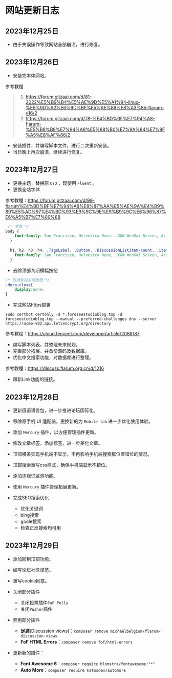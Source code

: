 # 网站更新日志

## 2023年12月25日

- 由于失误操作导致网站全部崩溃，进行修复。

## 2023年12月26日

- 安装完本体网站。

参考教程

> 1. https://forum.gitzaai.com/d/81-2022%E5%B9%B4%E5%AE%9D%E5%A1%94-linux-%E9%9D%A2%E6%9D%BF%E5%AE%89%E8%A3%85-flarum-v16/2
> 2. https://forum.gitzaai.com/d/78-%E4%BD%BF%E7%94%A8-flarum-%E5%B8%B8%E7%94%A8%E5%88%B0%E7%9A%84%E7%9F%A5%E8%AF%86/2

- 安装插件，并编写脚本文件，进行二次重新安装。
- 当日晚上再次崩溃，继续进行修复。

## 2023年12月27日

- 更换主题，替换原 `OYO` ，现使用 `Fluent` 。
- 更换全站字体 

参考教程：https://forum.gitzaai.com/d/99-flarum%E4%BD%BF%E7%94%A8%E8%87%AA%E5%AE%9A%E4%B9%89%E5%AD%97%E4%BD%93%E9%9C%9E%E9%B9%9C%E6%96%87%E6%A5%B7%E7%89%88


```css
 /* 字体 */
body {
    font-family: San Francisco, Helvetica Neue, LXGW WenKai Screen, Arial, sans-serif;
  }
  
  h1, h2, h3, h4, .TagsLabel, .Button, .DiscussionListItem-count, .item-discussion-views {
    font-family: San Francisco, Helvetica Neue, LXGW WenKai Screen, Arial, sans-serif;
  }
```

- 去除顶部关闭横幅按钮

```css
/* 取消欢迎关闭按钮 */
.Hero-close{
	display:none;
}
```

- 完成网站https部署

```shell
sudo certbot certonly -d *.foreseestudioblog.top -d foreseestudioblog.top --manual --preferred-challenges dns --server https://acme-v02.api.letsencrypt.org/directory
```

参考教程：https://cloud.tencent.com/developer/article/2088187

- 编写脚本列表，并整理未来规划。
- 完善部分拓展，并备份源码及数据库。
- 优化中文搜索功能，对数据库进行整理。

参考教程：https://discuss.flarum.org.cn/d/1216

- 跟新Link功能的链接。

## 2023年12月28日

- 更新俄语语言包，进一步推进论坛国际化。
- 移除原手机 UI 适配器，更换新的为 `Mobile tab` 进一步优化使用体验。
- 添加 `Mercury` 插件，以方便管理插件更新。
- 修改文章标签，添加标签，进一步美化文章。
- 顶部横条实现手机端不显示，不再影响手机端搜索框位置错位的情况。
- 顶部搜索重写css样式，确保手机端显示不错位。
- 添加违规词监测功能。
- 使用 `Mercury` 插件管理拓展更新。
- 完成SEO搜索优化

  - 优化关键词
  - bing搜索
  - goole搜索
  - 检查正反搜索均可用

## 2023年12月29日

- 添加回到顶部功能。 
- 编写论坛社区规范。
- 重写cookie同意。
- 关闭部分插件
  - 关闭投票插件`FoF Polls`
  - 关闭`Pusher`插件
- 弃用部分插件
  - **足迹**(Discussion views)：`composer remove michaelbelgium/flarum-discussion-views`
  - **FoF HTML Errors**：`composer remove fof/html-errors`

- 更新新的插件：
  - **Font Awesome 6**：`composer require blomstra/fontawesome:"*"`
  - **Auto More**：`composer require katosdev/automore`

